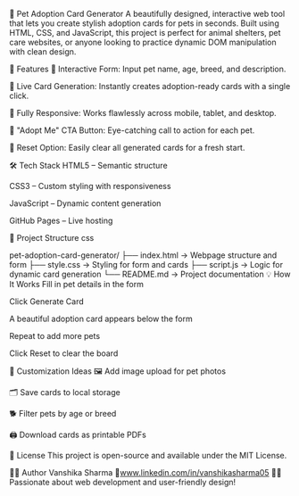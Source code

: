 🐾 Pet Adoption Card Generator
A beautifully designed, interactive web tool that lets you create stylish adoption cards for pets in seconds. Built using HTML, CSS, and JavaScript, this project is perfect for animal shelters, pet care websites, or anyone looking to practice dynamic DOM manipulation with clean design.

🌟 Features
🐶 Interactive Form: Input pet name, age, breed, and description.

🎨 Live Card Generation: Instantly creates adoption-ready cards with a single click.

📱 Fully Responsive: Works flawlessly across mobile, tablet, and desktop.

💬 "Adopt Me" CTA Button: Eye-catching call to action for each pet.

🧹 Reset Option: Easily clear all generated cards for a fresh start.

🛠️ Tech Stack
HTML5 – Semantic structure

CSS3 – Custom styling with responsiveness

JavaScript – Dynamic content generation

GitHub Pages – Live hosting

📂 Project Structure
css

pet-adoption-card-generator/
├── index.html     → Webpage structure and form
├── style.css      → Styling for form and cards
├── script.js      → Logic for dynamic card generation
└── README.md      → Project documentation
💡 How It Works
Fill in pet details in the form

Click Generate Card

A beautiful adoption card appears below the form

Repeat to add more pets

Click Reset to clear the board

🌈 Customization Ideas
🖼 Add image upload for pet photos

🗂 Save cards to local storage

🐕 Filter pets by age or breed

🖨 Download cards as printable PDFs

📃 License
This project is open-source and available under the MIT License.

🙋‍♀️ Author
Vanshika Sharma
🔗www.linkedin.com/in/vanshikasharma05
🐱‍💻 Passionate about web development and user-friendly design!




